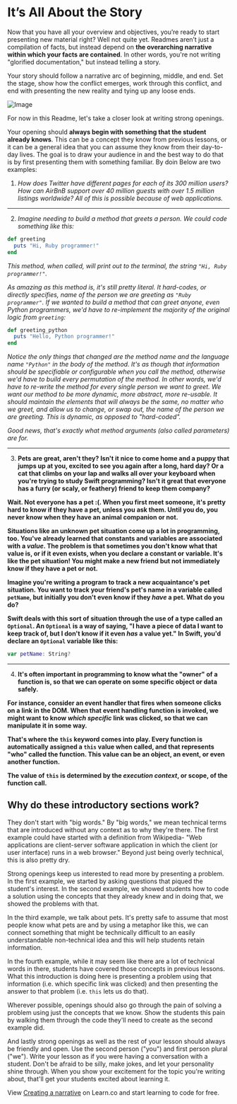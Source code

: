 
# It’s All About the Story

Now that you have all your overview and objectives, you’re ready to start presenting new material right? Well not quite yet. Readmes aren’t just a compilation of facts, but instead depend on **the overarching narrative within which your facts are contained**. In other words, you're not writing  "glorified documentation," but instead telling a story.

Your story should follow a narrative arc of beginning, middle, and end. Set the stage, show how the conflict emerges, work through this conflict, and end with presenting the new reality and tying up any loose ends.

![Image](http://farm3.static.flickr.com/2388/2387371826_509e4d0f06_o.png)

For now in this Readme, let's take a closer look at writing strong openings. 

Your opening should **always begin with something that the student already knows**. This can be a concept they know from previous lessons, or it can be a general idea that you can assume they know from their day-to-day lives. The goal is to draw your audience in and the best way to do that is by first presenting them with something familiar. By doin  Below are two examples:

1) *How does Twitter have different pages for each of its 300 million users? How can AirBnB support over 40 million guests with over 1.5 million listings worldwide? All of this is possible because of web applications.*

---

2) *Imagine needing to build a method that greets a person. We could code something like this:*

```ruby
def greeting
  puts "Hi, Ruby programmer!"
end
```

*This method, when called, will print out to the terminal, the string `"Hi, Ruby programmer!"`.*

*As amazing as this method is, it's still pretty literal. It hard-codes, or directly specifies, name of the person we are greeting as `"Ruby programmer"`.* *If we wanted to build a method that can greet anyone, even Python programmers, we'd have to re-implement the majority of the original logic from `greeting`:*

```ruby
def greeting_python
  puts "Hello, Python programmer!"
end
```

*Notice the only things that changed are the method name and the language name `"Python"` in the body of the method. It's as though that information should be specifiable or configurable when you call the method, otherwise we'd have to build every permutation of the method. In other words, we'd have to re-write the method for every single person we want to greet. We want our method to be more dynamic, more abstract, more re-usable. It should maintain the elements that will always be the same, no matter who we greet, and allow us to change, or swap out, the name of the person we are greeting. This is dynamic, as opposed to "hard-coded".*

*Good news, that's exactly what method arguments (also called parameters) are for.*

---

3) **Pets are great, aren't they? Isn't it nice to come home and a puppy that jumps up at you, excited to see you again after a long, hard day? Or a cat that climbs on your lap and walks all over your keyboard when you're trying to study Swift programming? Isn't it great that everyone has a furry (or scaly, or feathery) friend to keep them company?**

**Wait. Not everyone has a pet :(. When you first meet someone, it's pretty hard to know if they have a pet, unless you ask them. Until you do, you never know when they have an animal companion or not.**

**Situations like an unknown pet situation come up a lot in programming, too. You've already learned that constants and variables are associated with a _value_. The problem is that sometimes you don't know what that value is, or if it even exists, when you declare a constant or variable. It's like the pet situation! You might make a new friend but not immediately know if they have a pet or not.**

**Imagine you're writing a program to track a new acquaintance's pet situation. You want to track your friend's pet's name in a variable called `petName`, but initially you don't even know if they _have_ a pet. What do you do?**

**Swift deals with this sort of situation through the use of a type called an `Optional`. An `Optional` is a way of saying, "I have a piece of data I want to keep track of, but I don't know if it even _has_ a value yet." In Swift, you'd declare an `Optional` variable like this:**

```swift
var petName: String?
```
---

4) **It's often important in programming to know what the "owner" of a function is, so that we can operate on some specific object or data safely.**

**For instance, consider an event handler that fires when someone clicks on a link in the DOM. When that event handling function is invoked, we might want to know *which specific* link was clicked, so that we can manipulate it in some way.**

**That's where the `this` keyword comes into play. Every function is automatically assigned a `this` value when called, and that represents "who" called the function. This value can be an object, an event, or even another function.**

**The value of `this` is determined by the *execution context*, or scope, of the function call.**

## Why do these introductory sections work? 

They don't start with "big words." By "big words," we mean technical terms that are introduced without any context as to why they're there. The first example could have started with a definition from Wikipedia- "Web applications are client-server software application in which the client (or user interface) runs in a web browser." Beyond just being overly technical, this is also pretty dry. 

Strong openings keep us interested to read more by presenting a problem. In the first example, we started by asking questions that piqued the student's interest. In the second example, we showed students how to code a solution using the concepts that they already knew and in doing that, we showed the problems with that. 

In the third example, we talk about pets. It's pretty safe to assume that most people know what pets are and by using a metaphor like this, we can connect something that might be technically difficult to an easily understandable non-technical idea and this will help students retain information. 

In the fourth example, while it may seem like there are a lot of technical words in there, students have covered those concepts in previous lessons. What this introduction is doing here is presenting a problem using that information (i.e. which specific link was clicked) and then presenting the answer to that problem (i.e. `this` lets us do that). 

Wherever possible, openings should also go through the pain of solving a problem using just the concepts that we know. Show the students this pain by walking them through the code they'll need to create as the second example did. 

And lastly strong openings as well as the rest of your lesson should always be friendly and open. Use the second person ("you") and first person plural ("we"). Write your lesson as if you were having a conversation with a student. Don't be afraid to be silly, make jokes, and let your personality shine through. When you show your excitement for the topic you're writing about, that'll get your students excited about learning it. 

<p data-visibility='hidden'>View <a href='https://learn.co/lessons/creating-a-narrative' title='Creating a narrative'>Creating a narrative</a> on Learn.co and start learning to code for free.</p>
